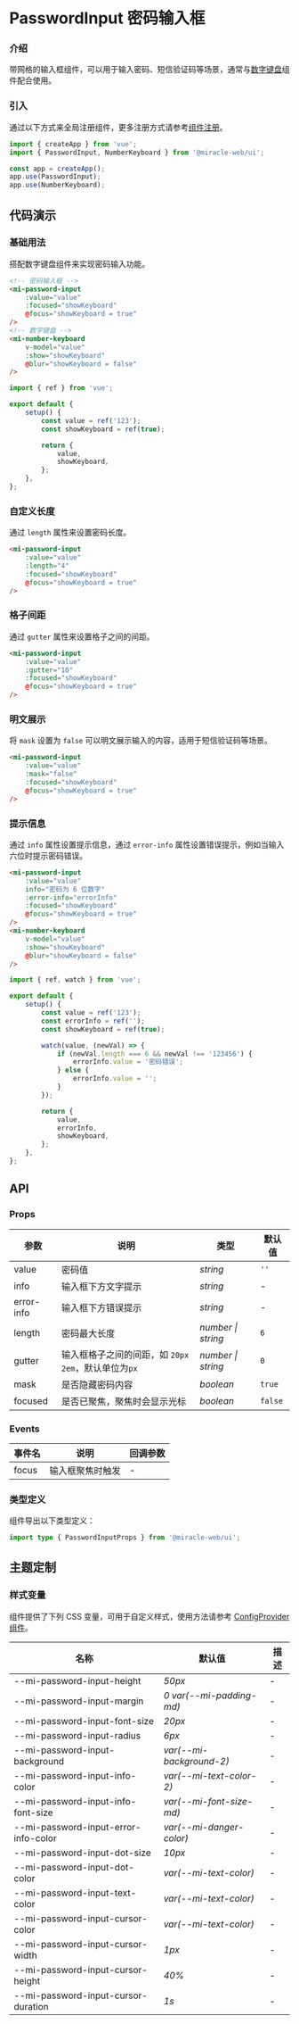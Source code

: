 # PasswordInput 密码输入框

### 介绍

带网格的输入框组件，可以用于输入密码、短信验证码等场景，通常与[数字键盘](#/zh-CN/number-keyboard)组件配合使用。

### 引入

通过以下方式来全局注册组件，更多注册方式请参考[组件注册](#/zh-CN/advanced-usage#zu-jian-zhu-ce)。

```js
import { createApp } from 'vue';
import { PasswordInput, NumberKeyboard } from '@miracle-web/ui';

const app = createApp();
app.use(PasswordInput);
app.use(NumberKeyboard);
```

## 代码演示

### 基础用法

搭配数字键盘组件来实现密码输入功能。

```html
<!-- 密码输入框 -->
<mi-password-input
    :value="value"
    :focused="showKeyboard"
    @focus="showKeyboard = true"
/>
<!-- 数字键盘 -->
<mi-number-keyboard
    v-model="value"
    :show="showKeyboard"
    @blur="showKeyboard = false"
/>
```

```js
import { ref } from 'vue';

export default {
    setup() {
        const value = ref('123');
        const showKeyboard = ref(true);

        return {
            value,
            showKeyboard,
        };
    },
};
```

### 自定义长度

通过 `length` 属性来设置密码长度。

```html
<mi-password-input
    :value="value"
    :length="4"
    :focused="showKeyboard"
    @focus="showKeyboard = true"
/>
```

### 格子间距

通过 `gutter` 属性来设置格子之间的间距。

```html
<mi-password-input
    :value="value"
    :gutter="10"
    :focused="showKeyboard"
    @focus="showKeyboard = true"
/>
```

### 明文展示

将 `mask` 设置为 `false` 可以明文展示输入的内容，适用于短信验证码等场景。

```html
<mi-password-input
    :value="value"
    :mask="false"
    :focused="showKeyboard"
    @focus="showKeyboard = true"
/>
```

### 提示信息

通过 `info` 属性设置提示信息，通过 `error-info` 属性设置错误提示，例如当输入六位时提示密码错误。

```html
<mi-password-input
    :value="value"
    info="密码为 6 位数字"
    :error-info="errorInfo"
    :focused="showKeyboard"
    @focus="showKeyboard = true"
/>
<mi-number-keyboard
    v-model="value"
    :show="showKeyboard"
    @blur="showKeyboard = false"
/>
```

```js
import { ref, watch } from 'vue';

export default {
    setup() {
        const value = ref('123');
        const errorInfo = ref('');
        const showKeyboard = ref(true);

        watch(value, (newVal) => {
            if (newVal.length === 6 && newVal !== '123456') {
                errorInfo.value = '密码错误';
            } else {
                errorInfo.value = '';
            }
        });

        return {
            value,
            errorInfo,
            showKeyboard,
        };
    },
};
```

## API

### Props

| 参数 | 说明 | 类型 | 默认值 |
| --- | --- | --- | --- |
| value | 密码值 | _string_ | `''` |
| info | 输入框下方文字提示 | _string_ | - |
| error-info | 输入框下方错误提示 | _string_ | - |
| length | 密码最大长度 | _number \| string_ | `6` |
| gutter | 输入框格子之间的间距，如 `20px` `2em`，默认单位为`px` | _number \| string_ | `0` |
| mask | 是否隐藏密码内容 | _boolean_ | `true` |
| focused | 是否已聚焦，聚焦时会显示光标 | _boolean_ | `false` |

### Events

| 事件名 | 说明             | 回调参数 |
| ------ | ---------------- | -------- |
| focus  | 输入框聚焦时触发 | -        |

### 类型定义

组件导出以下类型定义：

```ts
import type { PasswordInputProps } from '@miracle-web/ui';
```

## 主题定制

### 样式变量

组件提供了下列 CSS 变量，可用于自定义样式，使用方法请参考 [ConfigProvider 组件](#/zh-CN/config-provider)。

| 名称                                 | 默认值                   | 描述 |
| ------------------------------------ | ------------------------ | ---- |
| --mi-password-input-height           | _50px_                   | -    |
| --mi-password-input-margin           | _0 var(--mi-padding-md)_ | -    |
| --mi-password-input-font-size        | _20px_                   | -    |
| --mi-password-input-radius           | _6px_                    | -    |
| --mi-password-input-background       | _var(--mi-background-2)_ | -    |
| --mi-password-input-info-color       | _var(--mi-text-color-2)_ | -    |
| --mi-password-input-info-font-size   | _var(--mi-font-size-md)_ | -    |
| --mi-password-input-error-info-color | _var(--mi-danger-color)_ | -    |
| --mi-password-input-dot-size         | _10px_                   | -    |
| --mi-password-input-dot-color        | _var(--mi-text-color)_   | -    |
| --mi-password-input-text-color       | _var(--mi-text-color)_   | -    |
| --mi-password-input-cursor-color     | _var(--mi-text-color)_   | -    |
| --mi-password-input-cursor-width     | _1px_                    | -    |
| --mi-password-input-cursor-height    | _40%_                    | -    |
| --mi-password-input-cursor-duration  | _1s_                     | -    |
